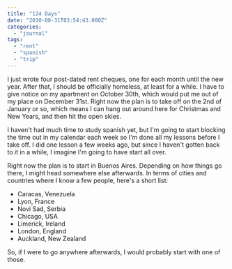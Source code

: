 ```yaml
---
title: "124 Days"
date: "2010-08-31T03:54:43.000Z"
categories: 
  - "journal"
tags: 
  - "rent"
  - "spanish"
  - "trip"
---
```


I just wrote four post-dated rent cheques, one for each month until the new year. After that, I should be officially homeless, at least for a while. I have to give notice on my apartment on October 30th, which would put me out of my place on December 31st. Right now the plan is to take off on the 2nd of January or so, which means I can hang out around here for Christmas and New Years, and then hit the open skies.

I haven't had much time to study spanish yet, but I'm going to start blocking the time out in my calendar each week so I'm done all my lessons before I take off. I did one lesson a few weeks ago, but since I haven't gotten back to it in a while, I imagine I'm going to have start all over.

Right now the plan is to start in Buenos Aires. Depending on how things go there, I might head somewhere else afterwards. In terms of cities and countries where I know a few people, here's a short list:

- Caracas, Venezuela
- Lyon, France
- Novi Sad, Serbia
- Chicago, USA
- Limerick, Ireland
- London, England
- Auckland, New Zealand

So, if I were to go anywhere afterwards, I would probably start with one of those.
